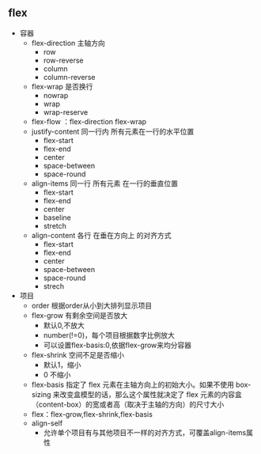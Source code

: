 ## flex
* 容器
    * flex-direction 主轴方向
        * row
        * row-reverse
        * column
        * column-reverse
    * flex-wrap 是否换行
        * nowrap
        * wrap
        * wrap-reserve
    * flex-flow ：flex-direction flex-wrap
    * justify-content 同一行内 所有元素在一行的水平位置
        * flex-start
        * flex-end
        * center
        * space-between
        * space-round
    * align-items   同一行 所有元素 在一行的垂直位置
        * flex-start
        * flex-end
        * center
        * baseline
        * stretch
    * align-content 各行 在垂在方向上 的对齐方式
        * flex-start
        * flex-end
        * center
        * space-between
        * space-round
        * strech
* 项目
    * order 根据order从小到大排列显示项目 
    * flex-grow 有剩余空间是否放大
        * 默认0,不放大 
        * number(!=0)，每个项目根据数字比例放大
        * 可以设置flex-basis:0,依据flex-grow来均分容器
    * flex-shrink 空间不足是否缩小
        * 默认1，缩小
        * 0 不缩小
    * flex-basis 指定了 flex 元素在主轴方向上的初始大小。如果不使用 box-sizing 来改变盒模型的话，那么这个属性就决定了 flex 元素的内容盒（content-box）的宽或者高（取决于主轴的方向）的尺寸大小
    * flex：flex-grow,flex-shrink,flex-basis
    * align-self
        * 允许单个项目有与其他项目不一样的对齐方式，可覆盖align-items属性

